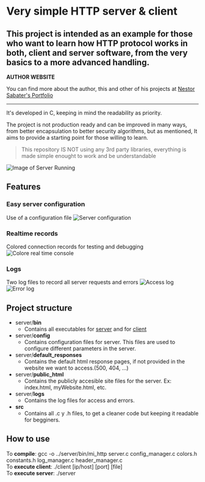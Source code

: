# Very simple HTTP server & client
This project is intended as an example for those who want to learn how HTTP protocol works in both, client and server software, from the very basics to a more advanced handling.  
---
**AUTHOR WEBSITE**

You can find more about the author, this and other of his projects at [Nestor Sabater's Portfolio](https://nsabater.com/a-simple-http-server-client-for-begginers)

---

  
It's developed in C, keeping in mind the readability as priority.  
  
The project is not production ready and can be improved in many ways, from better encapsulation to better security algorithms, but as mentioned, It aims to provide a starting point for those willing to learn.  

> This repository IS NOT using any 3rd party libraries, everything is made simple enought to work and be understandable
  
  
![Image of Server Running](https://nsabater.com/wp-content/uploads/2020/04/Screenshot_172.png)
  
  
## Features

### Easy server configuration
Use of a configuration file
![Server configuration](https://nsabater.com/wp-content/uploads/2020/04/Screenshot_169.png)
  
  
### Realtime records
Colored connection records for testing and debugging
![Colore real time console](https://nsabater.com/wp-content/uploads/2020/04/Screenshot_170.png)

### Logs
Two log files to record all server requests and errors
![Access log](https://nsabater.com/wp-content/uploads/2020/04/Screenshot_173.png)
![Error log](https://nsabater.com/wp-content/uploads/2020/04/Screenshot_174.png)


## Project structure
- server/**bin**
  - Contains all executables for <ins>server</ins> and for <ins>client</ins>
- server/**config**
  - Contains configuration files for server. This files are used to configure different parameters in the server.
- server/**default_responses**
  - Contains the default html response pages, if not provided in the website we want to access.(500, 404, ...) 
- server/**public_html**
  - Contains the publicly accesible site files for the server. Ex: index.html, myWebsite.html, etc.
- server/**logs**
  - Contains the log files for access and errors.
- **src**
  - Contains all .c y .h files, to get a cleaner code but keeping it readable for begginers.


  
## How to use

To **compile**: gcc -o ../server/bin/mi_http server.c config_manager.c colors.h constants.h log_manager.c header_manager.c   
To **execute client**: ./client [ip/host] [port] [file]   
To **execute server**: ./server  


